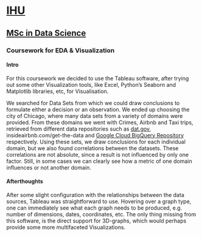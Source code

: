 # [IHU](https://www.ihu.edu.gr/)
## [MSc in Data Science](https://www.tech.ihu.edu.gr/index.php/en/msc-in-data-science)
### Coursework for EDA & Visualization

#### Intro
For this coursework we decided to use the Tableau software, after trying out some other Visualization tools, like Excel, Python’s Seaborn and Matplotlib libraries, etc, for Visualisation.

We searched for Data Sets from which we could draw conclusions to formulate either a decision or an observation. We ended up choosing the city of Chicago, where many data sets from a variety of domains were provided. From these domains we went with Crimes, Airbnb and Taxi trips, retrieved from different data repositories such as [dat.gov](https://www.data.gov/), insideairbnb.com/get-the-data and [Google Cloud BigQuery Repository](https://cloud.google.com/bigquery/public-data/) respectively. Using these sets, we draw conclusions for each individual domain, but we also found correlations between the datasets. These correlations are not absolute, since a result is not influenced by only one factor. Still, in some cases we can clearly see how a metric of one domain influences or not another domain.


#### Afterthoughts

After some slight configuration with the relationships between the data sources, Tableau was straightforward to use. Hovering over a graph type, one can immediately see what each graph needs to be produced, e.g. number of dimensions, dates, coordinates, etc. The only thing missing from this software, is the direct support for 3D-graphs, which would perhaps provide some more multifaceted Visualizations.
